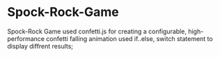 # Spock-Rock-Game
Spock-Rock Game used confetti.js for creating a configurable, high-performance confetti falling animation 
used if..else, switch statement to display diffrent results;
